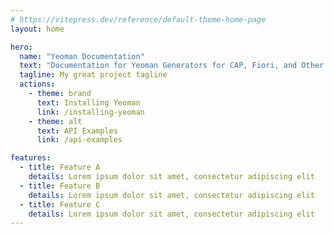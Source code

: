 ```yaml
---
# https://vitepress.dev/reference/default-theme-home-page
layout: home

hero:
  name: "Yeoman Documentation"
  text: "Documentation for Yeoman Generators for CAP, Fiori, and Other SAP Products"
  tagline: My great project tagline
  actions:
    - theme: brand
      text: Installing Yeoman
      link: /installing-yeoman
    - theme: alt
      text: API Examples
      link: /api-examples

features:
  - title: Feature A
    details: Lorem ipsum dolor sit amet, consectetur adipiscing elit
  - title: Feature B
    details: Lorem ipsum dolor sit amet, consectetur adipiscing elit
  - title: Feature C
    details: Lorem ipsum dolor sit amet, consectetur adipiscing elit
---
```


